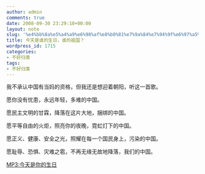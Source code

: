 ```yaml
---
author: admin
comments: true
date: 2008-09-30 23:29:10+00:00
layout: note
slug: '%e4%bb%8a%e5%a4%a9%e6%98%af%e8%b0%81%e7%9a%84%e7%94%9f%e6%97%a5%ef%bc%8c%e8%b0%81%e7%9a%84%e7%a5%96%e5%9b%bd%ef%bc%9f'
title: 今天是谁的生日，谁的祖国？
wordpress_id: 1715
categories:
- 不好归类
tags:
- 不好归类
---
```


我不承认中国有当妈的资格，但我还是想迎着朝阳，听这一首歌。

愿你没有忧患，永远年轻，多难的中国。

愿民主文明的甘霖，降落在这片大地，捆绑的中国。

愿平等自由的火炬，照亮你的夜晚，霓虹灯下的中国。

愿正义、健康、安全之光，照耀在每一个国民身上，污染的中国。

愿耻辱、恐惧、灾难之雹，不再无缘无故地降落，我们的中国。

[MP3:今天是你的生日](http://218.195.47.9/jxk/music_admin/music/200410211150550.mp3)
